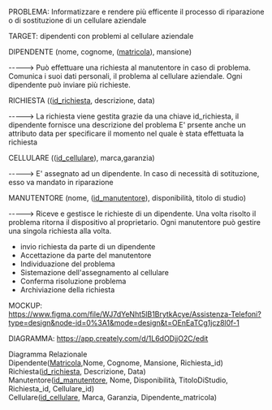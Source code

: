 PROBLEMA:
Informatizzare e rendere più efficente il processo di riparazione o di sostituzione di un cellulare aziendale

TARGET:
dipendenti con problemi al cellulare aziendale


DIPENDENTE
(nome, cognome, (<ins>matricola</ins>), mansione)

-----> Può effettuare una richiesta al manutentore in caso di problema.
       Comunica i suoi dati personali, il problema al cellulare aziendale.
       Ogni dipendente può inviare più richieste.
       
RICHIESTA
((<ins>id_richiesta</ins>, descrizione, data)

-----> La richiesta viene gestita grazie da una chiave id_richiesta, il dipendente fornisce una descrizione del problema 
       E' prsente anche un attributo data per specificare il momento nel quale è stata effettuata la richiesta
       
CELLULARE
((<ins>id_cellulare</ins>), marca,garanzia)

----->  E' assegnato ad un dipendente. In caso di necessità di sotituzione, esso va mandato in riparazione

MANUTENTORE
(nome, (<ins>id_manutentore</ins>), disponibilità, titolo di studio)

----->  Riceve e gestisce le richieste di un dipendente. Una volta risolto il problema ritorna il dispositivo al proprietario.
        Ogni manutentore può gestire una singola richiesta alla volta.



- invio richiesta da parte di un dipendente
- Accettazione da parte del manutentore
- Individuazione del problema
- Sistemazione dell'assegnamento al cellulare
- Conferma risoluzione problema
- Archiviazione della richiesta


MOCKUP:
https://www.figma.com/file/WJ7dYeNht5lB1BrytkAcye/Assistenza-Telefoni?type=design&node-id=0%3A1&mode=design&t=OEnEaTCg1jcz8l0f-1

DIAGRAMMA:
https://app.creately.com/d/1L6dODjjO2C/edit


Diagramma Relazionale<br>
Dipendente(<ins>Matricola</ins>,Nome, Cognome, Mansione, Richiesta_id)<br>
Richiesta(<ins>id_richiesta</ins>, Descrizione, Data)<br>
Manutentore(<ins>id_manutentore</ins>, Nome, Disponibilità, TitoloDiStudio, Richiesta_id, Cellulare_id)<br>
Cellulare(<ins>id_cellulare</ins>, Marca, Garanzia, Dipendente_matricola)
